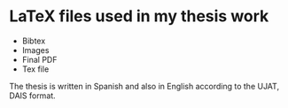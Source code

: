 
# LaTeX files used in my thesis work

- Bibtex
- Images
- Final PDF
- Tex file

The thesis is written in Spanish and also in English according to the UJAT,
DAIS format.
